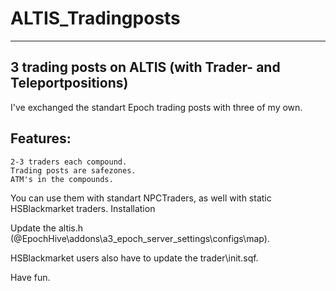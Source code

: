 # ALTIS_Tradingposts
____________________

3 trading posts on ALTIS (with Trader- and Teleportpositions)
-------------------------------------------------------------

I've exchanged the standart Epoch trading posts with three of my own.

Features:
---------
    2-3 traders each compound.
    Trading posts are safezones.
    ATM's in the compounds.

You can use them with standart NPCTraders, as well with static HSBlackmarket traders.
Installation

Update the altis.h (@EpochHive\addons\a3_epoch_server_settings\configs\map).

HSBlackmarket users also have to update the trader\init.sqf.

Have fun.
